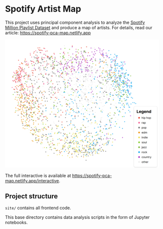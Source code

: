 # Spotify Artist Map

This project uses principal component analysis to analyze the [Spotify Million Playlist Dataset](https://www.aicrowd.com/challenges/spotify-million-playlist-dataset-challenge) and produce a map of artists. For details, read our article: https://spotify-pca-map.netlify.app

![Spotify Map](site/images/pcastatic2.png)

The full interactive is available at https://spotify-pca-map.netlify.app/interactive.

## Project structure

`site/` contains all frontend code.

This base directory contains data analysis scripts in the form of Jupyter notebooks.
